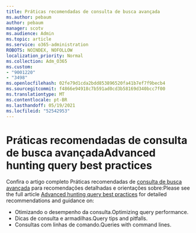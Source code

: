 ```yaml
---
title: Práticas recomendadas de consulta de busca avançada
ms.author: pebaum
author: pebaum
manager: scotv
ms.audience: Admin
ms.topic: article
ms.service: o365-administration
ROBOTS: NOINDEX, NOFOLLOW
localization_priority: Normal
ms.collection: Adm_O365
ms.custom:
- "9001220"
- "3498"
ms.openlocfilehash: 02fe79d1cda2bdd853896520fa41b7ef7f9becb4
ms.sourcegitcommit: f4866e94918c7b591ad0cd3b58169d340bcc7f00
ms.translationtype: MT
ms.contentlocale: pt-BR
ms.lasthandoff: 05/19/2021
ms.locfileid: "52542953"
---
```

# <a name="advanced-hunting-query-best-practices"></a><span data-ttu-id="d324b-102">Práticas recomendadas de consulta de busca avançada</span><span class="sxs-lookup"><span data-stu-id="d324b-102">Advanced hunting query best practices</span></span>

<span data-ttu-id="d324b-103">Confira o artigo completo Práticas recomendadas de [consulta de busca avançada](/windows/security/threat-protection/microsoft-defender-atp/advanced-hunting-best-practices#optimize-query-performance) para recomendações detalhadas e orientações sobre:</span><span class="sxs-lookup"><span data-stu-id="d324b-103">Please see the full article [Advanced hunting query best practices](/windows/security/threat-protection/microsoft-defender-atp/advanced-hunting-best-practices#optimize-query-performance) for detailed recommendations and guidance on:</span></span>
- <span data-ttu-id="d324b-104">Otimizando o desempenho da consulta.</span><span class="sxs-lookup"><span data-stu-id="d324b-104">Optimizing query performance.</span></span>
- <span data-ttu-id="d324b-105">Dicas de consulta e armadilhas.</span><span class="sxs-lookup"><span data-stu-id="d324b-105">Query tips and pitfalls.</span></span>
- <span data-ttu-id="d324b-106">Consultas com linhas de comando.</span><span class="sxs-lookup"><span data-stu-id="d324b-106">Queries with command lines.</span></span>


